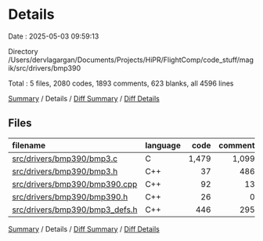 # Details

Date : 2025-05-03 09:59:13

Directory /Users/dervlagargan/Documents/Projects/HiPR/FlightComp/code_stuff/magik/src/drivers/bmp390

Total : 5 files,  2080 codes, 1893 comments, 623 blanks, all 4596 lines

[Summary](results.md) / Details / [Diff Summary](diff.md) / [Diff Details](diff-details.md)

## Files
| filename | language | code | comment | blank | total |
| :--- | :--- | ---: | ---: | ---: | ---: |
| [src/drivers/bmp390/bmp3.c](/src/drivers/bmp390/bmp3.c) | C | 1,479 | 1,099 | 386 | 2,964 |
| [src/drivers/bmp390/bmp3.h](/src/drivers/bmp390/bmp3.h) | C++ | 37 | 486 | 31 | 554 |
| [src/drivers/bmp390/bmp390.cpp](/src/drivers/bmp390/bmp390.cpp) | C++ | 92 | 13 | 21 | 126 |
| [src/drivers/bmp390/bmp390.h](/src/drivers/bmp390/bmp390.h) | C++ | 26 | 0 | 3 | 29 |
| [src/drivers/bmp390/bmp3\_defs.h](/src/drivers/bmp390/bmp3_defs.h) | C++ | 446 | 295 | 182 | 923 |

[Summary](results.md) / Details / [Diff Summary](diff.md) / [Diff Details](diff-details.md)
